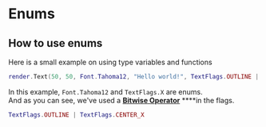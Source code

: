 # Enums

## How to use enums

Here is a small example on using type variables and functions

```lua
render.Text(50, 50, Font.Tahoma12, "Hello world!", TextFlags.OUTLINE | TextFlags.CENTER_X)
```

In this example, `Font.Tahoma12` and `TextFlags.X` are enums.  
And as you can see, we've used a [**Bitwise Operator**](http://www.lua.org/manual/5.3/manual.html#3.4.2) ****in the flags.

```lua
TextFlags.OUTLINE | TextFlags.CENTER_X
```



